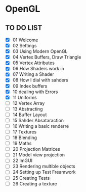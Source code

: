 # OpenGL


TO DO LIST
-------------------------------------------------
- [x] 01 Welcome
- [x] 02 Settings
- [x] 03 Using Modern OpenGL
- [x] 04 Vertex Buffers, Draw Triangle
- [x] 05 Vertex Attributes
- [x] 06 How Shaders work in
- [x] 07 Writing a Shader
- [x] 08 How I dial with sahders
- [x] 09 Index buffers
- [x] 10 dealing with Errors
- [x] 11 Uniforms
- [ ] 12 Vertex Array
- [ ] 13 Abstracting 
- [ ] 14 Buffer Layout
- [ ] 15 Sahder Absataraction
- [ ] 16 Writing a basic renderre
- [ ] 17 Textures
- [ ] 18 Blending
- [ ] 19 Maths
- [ ] 20 Projection Matrices
- [ ] 21 Model view projection
- [ ] 22 ImGUI
- [ ] 23 Rendering multible objects
- [ ] 24 Setting up Test Freamwork
- [ ] 25 Creating Tests
- [ ] 26 Creating a texture
